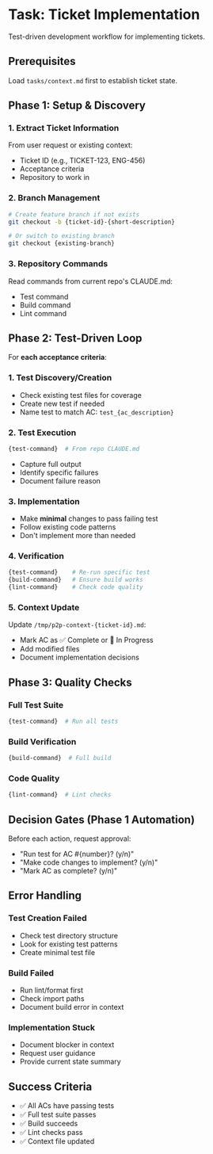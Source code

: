 # Task: Ticket Implementation

Test-driven development workflow for implementing tickets.

## Prerequisites
Load `tasks/context.md` first to establish ticket state.

## Phase 1: Setup & Discovery

### 1. Extract Ticket Information
From user request or existing context:
- Ticket ID (e.g., TICKET-123, ENG-456)
- Acceptance criteria
- Repository to work in

### 2. Branch Management
```bash
# Create feature branch if not exists
git checkout -b {ticket-id}-{short-description}

# Or switch to existing branch
git checkout {existing-branch}
```

### 3. Repository Commands
Read commands from current repo's CLAUDE.md:
- Test command
- Build command  
- Lint command

## Phase 2: Test-Driven Loop

For **each acceptance criteria**:

### 1. Test Discovery/Creation
- Check existing test files for coverage
- Create new test if needed
- Name test to match AC: `test_{ac_description}`

### 2. Test Execution
```bash
{test-command}  # From repo CLAUDE.md
```
- Capture full output
- Identify specific failures
- Document failure reason

### 3. Implementation
- Make **minimal** changes to pass failing test
- Follow existing code patterns
- Don't implement more than needed

### 4. Verification
```bash
{test-command}    # Re-run specific test
{build-command}   # Ensure build works
{lint-command}    # Check code quality
```

### 5. Context Update
Update `/tmp/p2p-context-{ticket-id}.md`:
- Mark AC as ✅ Complete or 🔄 In Progress
- Add modified files
- Document implementation decisions

## Phase 3: Quality Checks

### Full Test Suite
```bash
{test-command}  # Run all tests
```

### Build Verification
```bash
{build-command}  # Full build
```

### Code Quality
```bash
{lint-command}  # Lint checks
```

## Decision Gates (Phase 1 Automation)
Before each action, request approval:
- "Run test for AC #{number}? (y/n)"
- "Make code changes to implement? (y/n)"
- "Mark AC as complete? (y/n)"

## Error Handling

### Test Creation Failed
- Check test directory structure
- Look for existing test patterns
- Create minimal test file

### Build Failed
- Run lint/format first
- Check import paths
- Document build error in context

### Implementation Stuck
- Document blocker in context
- Request user guidance
- Provide current state summary

## Success Criteria
- ✅ All ACs have passing tests
- ✅ Full test suite passes
- ✅ Build succeeds
- ✅ Lint checks pass
- ✅ Context file updated